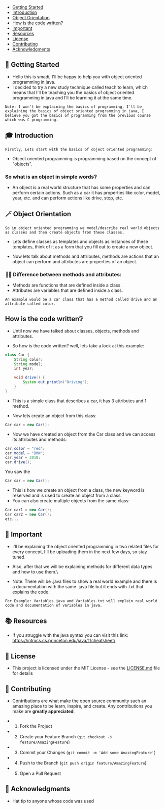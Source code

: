 + [Getting Started ](#Getting-Started)
+ [Introduction](#Introduction)
+ [Object Orientation](#Object-Orientation)
+ [How is the code written?](#How-is-the-code-written?)
+ [Important](#Important)
+ [Resources](#Resources)
+ [License](#License)
+ [Contributing](#Contributing)
+ [Acknowledgments](#Acknowledgments)

## 🚶 Getting Started

- Hello this is smadi, I'll be happy to help you with object oriented programming in java.
- I decided to try a new study technique called teach to learn, which means that I'll be teaching you the basics of object oriented programming in java and I'll be learning it at the same time.
```
Note: I won't be explaining the basics of programming, I'll be explaining the basics of object oriented programming in java, I believe you got the basics of programming from the previous course which was C programming.
```

## 🎓 Introduction
```
Firstly, Lets start with the basics of object oriented programming:
```
- Object oriented programming is programming based on the concept of "objects".

### So what is an object in simple words❔
- An object is a real world structure that has some properties and can perform certain actions.
Such as a car it has properties like color, model, year, etc. and can perform actions like drive, stop, etc.

## 🪄 Object Orientation
```
So in object oriented programming we model/describe real world objects as classes and then create objects from these classes.
```
- Lets define classes as templates and objects as instances of these templates, think of it as a form that you fill out to create a new object.

- Now lets talk about methods and attributes, methods are actions that an object can perform and attributes are properties of an object.

### 🤷🏻 Difference between methods and attributes:
- Methods are functions that are defined inside a class.
- Attributes are variables that are defined inside a class.
```
An example would be a car class that has a method called drive and an attribute called color.
```
## How is the code written❔

- Until now we have talked about classes, objects, methods and attributes.

- So how is the code written? well, lets take a look at this example:
```java
class Car {
    String color;
    String model;
    int year;

    void drive() {
        System.out.println("Driving");
    }
}
```
- This is a simple class that describes a car, it has 3 attributes and 1 method.

- Now lets create an object from this class:
```java
Car car = new Car();
```
- Now we have created an object from the Car class and we can access its attributes and methods:
```java
car.color = "red";
car.model = "BMW";
car.year = 2018;
car.drive();
```

You saw the
```java
Car car = new Car();
```
- This is how we create an object from a class, the new keyword is reserved and is used to create an object from a class.
- You can also create multiple objects from the same class:
```java
Car car1 = new Car();
Car car2 = new Car();
etc...
```

## 🛑 Important

- I'll be explaining the object oriented programming in two related files for every concept, I'll be uploading them in the next few days, so stay tuned.

- Also, after that we will be explaining methods for different data types and how to use them.\

- Note: There will be .java files to show a real world example and there is a documentation with the same .java file but it ends with .txt that explains the code.
```
For Example: Variables.java and Variables.txt will explain real world code and documentation of variables in java.
```

## 📚 Resources

- If you struggle with the java syntax you can visit this link: https://introcs.cs.princeton.edu/java/11cheatsheet/

## 📝 License

- This project is licensed under the MIT License - see the [LICENSE.md](LICENSE.md) file for details

## 📝 Contributing

- Contributions are what make the open source community such an amazing place to be learn, inspire, and create. Any contributions you make are **greatly appreciated**.

- 1. Fork the Project
- 2. Create your Feature Branch (`git checkout -b feature/AmazingFeature`)
- 3. Commit your Changes (`git commit -m 'Add some AmazingFeature'`)
- 4. Push to the Branch (`git push origin feature/AmazingFeature`)
- 5. Open a Pull Request

## 📜 Acknowledgments

- Hat tip to anyone whose code was used